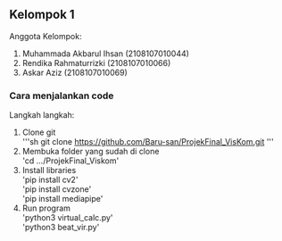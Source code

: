 ## Kelompok 1

Anggota Kelompok:
1. Muhammada Akbarul Ihsan (2108107010044)
2. Rendika Rahmaturrizki (2108107010066)
3. Askar Aziz (2108107010069) 

### Cara menjalankan code
Langkah langkah:
1. Clone git<br/>
   '''sh
   git clone https://github.com/Baru-san/ProjekFinal_VisKom.git
   '''<br/>
3. Membuka folder yang sudah di clone<br/>
   'cd .../ProjekFinal_Viskom'<br/>
4. Install libraries<br/>
   'pip install cv2'<br/>
   'pip install cvzone'<br/>
   'pip install mediapipe'<br/>
5. Run program<br/>
   'python3 virtual_calc.py'<br/>
   'python3 beat_vir.py'<br/>
